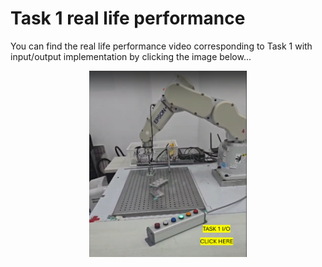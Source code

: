 # Task 1 real life performance 
You can find the real life performance video corresponding to Task 1 with input/output implementation by clicking the image below...
<div align="center">
  <a href="https://youtu.be/hY4KlNP9CvI?si=d9vRQ0t7pDJgIzD0">
    <img src="https://raw.githubusercontent.com/MiguelGaona-sys/Final-project-introduction-to-robotics/main/Introduction%20To%20Robotics%20Tutorial/PNGs/Task1_I_O.png" alt="Task 1 I/O" style="width:50%; max-width:300px;">
  </a>
</div>
